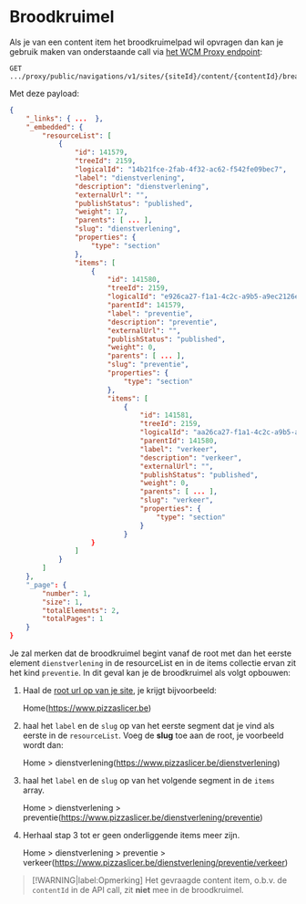 # Broodkruimel

Als je van een content item het broodkruimelpad wil opvragen dan kan je gebruik maken van onderstaande call via [het WCM Proxy endpoint](/wcmv4/content/endpoint-proxy): 

```shell
GET .../proxy/public/navigations/v1/sites/{siteId}/content/{contentId}/breadcrumbs
```

Met deze payload:

```json
{
    "_links": { ...  },
    "_embedded": {
        "resourceList": [
            {
                "id": 141579,
                "treeId": 2159,
                "logicalId": "14b21fce-2fab-4f32-ac62-f542fe09bec7",
                "label": "dienstverlening",
                "description": "dienstverlening",
                "externalUrl": "",
                "publishStatus": "published",
                "weight": 17,
                "parents": [ ... ],
                "slug": "dienstverlening",
                "properties": {
                    "type": "section"
                },                
                "items": [
                    {
                        "id": 141580,
                        "treeId": 2159,
                        "logicalId": "e926ca27-f1a1-4c2c-a9b5-a9ec2126e5ae",
                        "parentId": 141579,
                        "label": "preventie",
                        "description": "preventie",
                        "externalUrl": "",
                        "publishStatus": "published",
                        "weight": 0,
                        "parents": [ ... ],
                        "slug": "preventie",
                        "properties": {
                            "type": "section"
                        },
                        "items": [
                            {
                                "id": 141581,
                                "treeId": 2159,
                                "logicalId": "aa26ca27-f1a1-4c2c-a9b5-a9ec2126e5bb",
                                "parentId": 141580,
                                "label": "verkeer",
                                "description": "verkeer",
                                "externalUrl": "",
                                "publishStatus": "published",
                                "weight": 0,
                                "parents": [ ... ],
                                "slug": "verkeer",
                                "properties": {
                                    "type": "section"
                                }
                            }
                    }
                ]
            }
        ]
    },
    "_page": {
        "number": 1,
        "size": 1,
        "totalElements": 2,
        "totalPages": 1
    }
}
```

Je zal merken dat de broodkruimel begint vanaf de root met dan het eerste element `dienstverlening` in de resourceList en in de items collectie ervan zit het kind `preventie`. In dit geval kan je de broodkruimel als volgt opbouwen: 

1. Haal de [root url op van je site](/wcmv4/content/site), je krijgt bijvoorbeeld:

   Home(https://www.pizzaslicer.be)

2. haal het `label` en de `slug` op van het eerste segment dat je vind als eerste in de `resourceList`. Voeg de **slug** toe aan de root, je voorbeeld wordt dan: 
   
   Home > dienstverlening(https://www.pizzaslicer.be/dienstverlening)
   
3. haal het `label` en de `slug` op van het volgende segment in de `items` array.
   
   Home > dienstverlening > preventie(https://www.pizzaslicer.be/dienstverlening/preventie)
   
4. Herhaal stap 3 tot er geen onderliggende items meer zijn.
   
   Home > dienstverlening > preventie > verkeer(https://www.pizzaslicer.be/dienstverlening/preventie/verkeer)
   

> [!WARNING|label:Opmerking]
> Het gevraagde content item, o.b.v. de `contentId` in de API call, zit **niet** mee in de broodkruimel.

